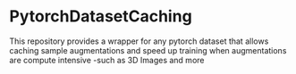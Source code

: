 # PytorchDatasetCaching
 This repository provides a wrapper for any pytorch dataset that allows caching sample augmentations and speed up training when augmentations are compute intensive -such as 3D Images and more
